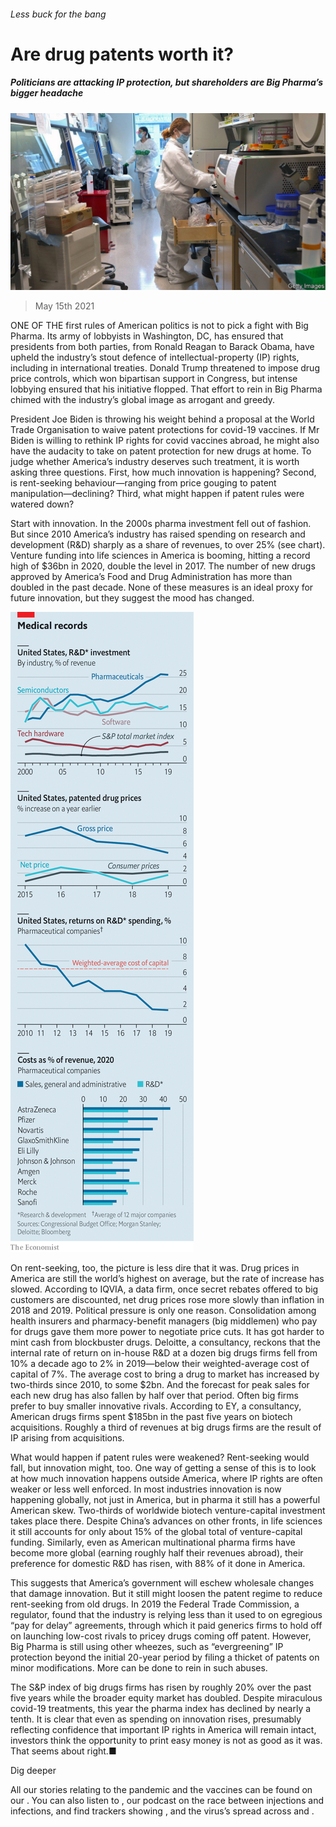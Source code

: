 ###### Less buck for the bang

# Are drug patents worth it? 

##### Politicians are attacking IP protection, but shareholders are Big Pharma’s bigger headache 

![image](images/20210515_wbp503.jpg) 

> May 15th 2021 

ONE OF THE first rules of American politics is not to pick a fight with Big Pharma. Its army of lobbyists in Washington, DC, has ensured that presidents from both parties, from Ronald Reagan to Barack Obama, have upheld the industry’s stout defence of intellectual-property (IP) rights, including in international treaties. Donald Trump threatened to impose drug price controls, which won bipartisan support in Congress, but intense lobbying ensured that his initiative flopped. That effort to rein in Big Pharma chimed with the industry’s global image as arrogant and greedy.

President Joe Biden is throwing his weight behind a proposal at the World Trade Organisation to waive patent protections for covid-19 vaccines. If Mr Biden is willing to rethink IP rights for covid vaccines abroad, he might also have the audacity to take on patent protection for new drugs at home. To judge whether America’s industry deserves such treatment, it is worth asking three questions. First, how much innovation is happening? Second, is rent-seeking behaviour—ranging from price gouging to patent manipulation—declining? Third, what might happen if patent rules were watered down?


Start with innovation. In the 2000s pharma investment fell out of fashion. But since 2010 America’s industry has raised spending on research and development (R&amp;D) sharply as a share of revenues, to over 25% (see chart). Venture funding into life sciences in America is booming, hitting a record high of $36bn in 2020, double the level in 2017. The number of new drugs approved by America’s Food and Drug Administration has more than doubled in the past decade. None of these measures is an ideal proxy for future innovation, but they suggest the mood has changed.

![image](images/20210515_wbc223.png) 


On rent-seeking, too, the picture is less dire that it was. Drug prices in America are still the world’s highest on average, but the rate of increase has slowed. According to IQVIA, a data firm, once secret rebates offered to big customers are discounted, net drug prices rose more slowly than inflation in 2018 and 2019. Political pressure is only one reason. Consolidation among health insurers and pharmacy-benefit managers (big middlemen) who pay for drugs gave them more power to negotiate price cuts. It has got harder to mint cash from blockbuster drugs. Deloitte, a consultancy, reckons that the internal rate of return on in-house R&amp;D at a dozen big drugs firms fell from 10% a decade ago to 2% in 2019—below their weighted-average cost of capital of 7%. The average cost to bring a drug to market has increased by two-thirds since 2010, to some $2bn. And the forecast for peak sales for each new drug has also fallen by half over that period. Often big firms prefer to buy smaller innovative rivals. According to EY, a consultancy, American drugs firms spent $185bn in the past five years on biotech acquisitions. Roughly a third of revenues at big drugs firms are the result of IP arising from acquisitions.

What would happen if patent rules were weakened? Rent-seeking would fall, but innovation might, too. One way of getting a sense of this is to look at how much innovation happens outside America, where IP rights are often weaker or less well enforced. In most industries innovation is now happening globally, not just in America, but in pharma it still has a powerful American skew. Two-thirds of worldwide biotech venture-capital investment takes place there. Despite China’s advances on other fronts, in life sciences it still accounts for only about 15% of the global total of venture-capital funding. Similarly, even as American multinational pharma firms have become more global (earning roughly half their revenues abroad), their preference for domestic R&amp;D has risen, with 88% of it done in America.

This suggests that America’s government will eschew wholesale changes that damage innovation. But it still might loosen the patent regime to reduce rent-seeking from old drugs. In 2019 the Federal Trade Commission, a regulator, found that the industry is relying less than it used to on egregious “pay for delay” agreements, through which it paid generics firms to hold off on launching low-cost rivals to pricey drugs coming off patent. However, Big Pharma is still using other wheezes, such as “evergreening” IP protection beyond the initial 20-year period by filing a thicket of patents on minor modifications. More can be done to rein in such abuses.

The S&amp;P index of big drugs firms has risen by roughly 20% over the past five years while the broader equity market has doubled. Despite miraculous covid-19 treatments, this year the pharma index has declined by nearly a tenth. It is clear that even as spending on innovation rises, presumably reflecting confidence that important IP rights in America will remain intact, investors think the opportunity to print easy money is not as good as it was. That seems about right.■

Dig deeper

All our stories relating to the pandemic and the vaccines can be found on our . You can also listen to , our podcast on the race between injections and infections, and find trackers showing ,  and the virus’s spread across  and .

